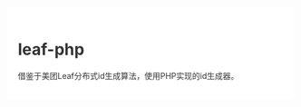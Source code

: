 <div style="padding:18px;max-width: 1024px;margin:0 auto;background-color:#fff;color:#333">
<h1>leaf-php</h1>

借鉴于美团Leaf分布式id生成算法，使用PHP实现的id生成器。

